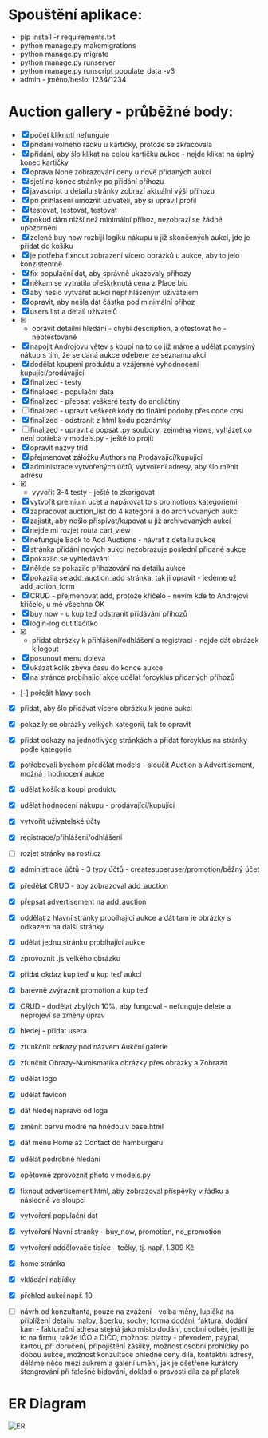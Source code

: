 # Spouštění aplikace:

- pip install -r requirements.txt
- python manage.py makemigrations
- python manage.py migrate
- python manage.py runserver
- python manage.py runscript populate_data -v3
- admin - jméno/heslo: 1234/1234


# Auction gallery - průběžné body:




- [x] počet kliknutí nefunguje
- [X] přidání volného řádku u kartičky, protože se zkracovala
- [x] přidání, aby šlo klikat na celou kartičku aukce - nejde klikat na úplný konec kartičky
- [x] oprava None zobrazování ceny u nově přidaných aukcí
- [x] sjetí na konec stránky po přidání příhozu
- [x] javascript u detailu stránky zobrazí aktuální výši příhozu
- [x] pri prihlaseni umoznit uzivateli, aby si upravil profil
- [x] testovat, testovat, testovat
- [x] pokud dám nižší než minimální příhoz, nezobrazí se žádné upozornění
- [X] zelené buy now rozbijí logiku nákupu u již skončených aukcí, jde je přidat do košíku
- [x] je potřeba fixnout zobrazení vícero obrázků u aukce, aby to jelo konzistentně
- [x] fix populační dat, aby správně ukazovaly příhozy
- [x] někam se vytratila přeškrknutá cena z Place bid
- [x] aby nešlo vytvářet aukci nepřihlášeným uživatelem
- [x] opravit, aby nešla dát částka pod minimální příhoz
- [x] users list a detail uživatelů
- [x] - opravit detailní hledání - chybí description, a otestovat ho - neotestované
- [X] napojit Androjovu větev s koupí na to co již máme a udělat pomyslný nákup s tím, že se daná aukce odebere ze seznamu akcí
- [x] dodělat koupení produktu a vzájemné vyhodnocení kupující/prodávající
- [x] finalized - testy
- [x] finalized - populační data
- [x] finalized - přepsat veškeré texty do angličtiny
- [ ] finalized - upravit veškeré kódy do finální podoby přes code cosi
- [x] finalized - odstranit z html kódu poznámky
- [ ] finalized - upravit a popsat .py soubory, zejména views, vyházet co není potřeba v models.py - ještě to projít
- [x] opravit názvy tříd
- [x] přejmenovat záložku Authors na Prodávající/kupující
- [x] administrace vytvořených účtů, vytvoření adresy, aby šlo měnit adresu
- [x] - vyvořit 3-4 testy - ještě to zkorigovat
- [X] vytvořit premium ucet a napárovat to s promotions kategoriemi
- [x] zapracovat auction_list do 4 kategorií a do archivovaných aukcí
- [x] zajistit, aby nešlo přispívat/kupovat u již archivovaných aukcí
- [x] nejde mi rozjet routa cart_view
- [x] nefunguje Back to Add Auctions - návrat z detailu aukce
- [x] stránka přidání nových aukcí nezobrazuje poslední přidané aukce
- [x] pokazilo se vyhledávání
- [x] někde se pokazilo přihazování na detailu aukce
- [X] pokazila se add_auction_add stránka, tak ji opravit - jedeme už add_action_form
- [X] CRUD - přejmenovat add, protože křičelo - nevím kde to Andrejovi křičelo, u mě všechno OK
- [x] buy now - u kup teď odstranit přidávání příhozů
- [x] login-log out tlačítko
- [x] - přidat obrázky k přihlášení/odhlášení a registraci - nejde dát obrázek k logout
- [x] posunout menu doleva
- [x] ukázat kolik zbývá času do konce aukce
- [x] na stránce probíhající akce udělat forcyklus přidaných příhozů
- [-] pořešit hlavy soch
- [x] přidat, aby šlo přidávat vícero obrázku k jedné aukci
- [x] pokazily se obrázky velkých kategorií, tak to opravit
- [X] přidat odkazy na jednotlivýcg stránkách a přidat forcyklus na stránky podle kategorie
- [X] potřebovali bychom předělat models - sloučit Auction a Advertisement, možná i hodnocení aukce
- [x] udělat košík a koupi produktu
- [x] udělat hodnocení nákupu - prodávající/kupující
- [x] vytvořit uživatelské účty
- [x] registrace/přihlášení/odhlášení
- [ ] rozjet stránky na rosti.cz
- [x] administrace účtů - 3 typy účtů - createsuperuser/promotion/běžný účet
- [x] předělat CRUD - aby zobrazoval add_auction
- [x] přepsat advertisement na add_auction
- [x] oddělat z hlavní stránky probíhající aukce a dát tam je obrázky s odkazem na další stránky
- [x] udělat jednu stránku probíhající aukce
- [x] zprovoznit .js velkého obrázku
- [x] přidat okdaz kup teď u kup teď aukcí
- [x] barevně zvýraznit promotion a kup teď
- [x] CRUD - dodělat zbylých 10%, aby fungoval - nefunguje delete a neprojeví se změny úprav
- [x] hledej - přidat usera
- [x] zfunkčnit odkazy pod názvem Aukční galerie
- [x] zfunčnit Obrazy-Numismatika obrázky přes obrázky a Zobrazit
- [x] udělat logo
- [x] udělat favicon
- [x] dát hledej napravo od loga
- [x] změnit barvu modré na hnědou v base.html
- [x] dát menu Home až Contact do hamburgeru
- [x] udělat podrobné hledání
- [x] opětovně zprovoznit photo v models.py
- [x] fixnout advertisement.html, aby zobrazoval příspěvky v řádku a následně ve sloupci
- [x] vytvoření populační dat
- [x] vytvoření hlavní stránky - buy_now, promotion, no_promotion 
- [x] vytvoření oddělovače tisíce - tečky, tj. např. 1.309 Kč
- [x] home stránka
- [x] vkládání nabídky
- [x] přehled aukcí např. 10
- [ ] návrh od konzultanta, pouze na zvážení - volba měny, lupička na přiblížení detailu malby, šperku, sochy; forma dodání, faktura, dodání kam - fakturační adresa stejná jako místo dodání, osobní odběr, jestli je to na firmu, takže IČO a DIČO, možnost platby - převodem, paypal, kartou, při doručení, připojištění zásilky, možnost osobní prohlídky po dobou aukce, možnost konzultace ohledně ceny díla, kontaktní adresy, děláme něco mezi aukrem a galerií umění, jak je ošetřené kurátory štengrování při falešné bidování, doklad o pravosti díla za příplatek



# ER Diagram
![ER](./ERDiagram.png)